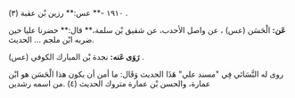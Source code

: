 ١٩١٠ -** عس:** رزين بْن عقبة (٣) .

**عَن:** الْحَسَن (عس) ، عن واصل الأحدب، عن شقيق بْن سلمة،** قال:** حضرنا عليا حين ضربه ابْن ملجم ... الحديث.

**رَوَى عَنه:** نجدة بْن المبارك الكوفي (عس) .

روى له النَّسَائي فِي "مسند علي" هَذَا الحديث وَقَال: ما أمن أن يكون هذا الْحَسَن هو ابْن عمارة، والحسن بْن عمارة متروك الحديث (٤) .من اسمه رشدين